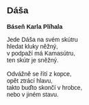 <html>
<head>
<style type="text/css">
body    {text-indent: 0px; margin-left: 230px; margin-top: 50px; font-family: Helvetica;}
</style>
</head>
<body>
<h2>Dáša</h2>
<b>Báseň Karla Plíhala</b>
<p>Jede Dáša na svém skútru<br>
hledat kluky něžný,<br>
v podpaží má Kamasútru,<br>
ten skútr je sněžný.<br><br>
Odvážně se řítí z kopce,<br>
opět ztrácí hlavu,<br>
takto buďto skončí v hrobce,<br>
nebo v jiném stavu.<br></p>
</div>
</body>
</html>
